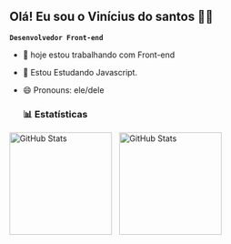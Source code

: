 
## Olá! Eu sou o Vinícius do santos 👨‍💻
 **`Desenvolvedor Front-end`**

- 🔭 hoje estou trabalhando com Front-end
- 🌱 Estou Estudando Javascript. 
- 😄 Pronouns: ele/dele

  ### 📊 Estatísticas

<div>
  <p>
  <img 
    align="left" 
    alt="GitHub Stats" 
    height="180em" 
    style="padding-right: 10px;" 
    src="https://github-readme-stats.vercel.app/api?username=viniciusdossantos777&show_icons=true&theme=tokyonight&include_all_commits=true&locale=pt-br" />

<img 
      alt="GitHub Stats" 
      height="180em" 
      src="https://github-readme-stats.vercel.app/api/top-langs/?username=viniciusdossantos777&theme=tokyonight&layout=compact&custom_title=Tecnologias&langs_count=9" />

</p>
</div>

